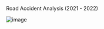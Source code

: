 Road Accident Analysis (2021 - 2022)

![image](https://github.com/matkozb/road_accidents/assets/140003967/6887d6ce-7150-43b3-8852-fdd257448c16)
